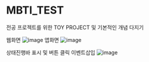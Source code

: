 # MBTI_TEST

전공 프로젝트를 위한 TOY PROJECT 및 기본적인 개념 다지기
  
웹화면
![image](https://user-images.githubusercontent.com/84216838/135789267-fc02d3cc-8243-4756-aad7-0eca1cbe351e.png)
앱화면
![image](https://user-images.githubusercontent.com/84216838/135789091-bf8c6a59-f5bf-4c10-8bcf-5650ff93fff1.png)

상태진행바 표시 및 버튼 클릭 이벤트삽입
![image](https://user-images.githubusercontent.com/84216838/136319133-63586052-d13a-41f3-8df0-b4950025b759.png)
